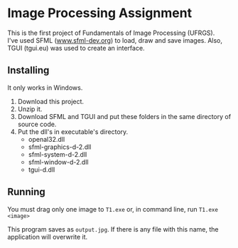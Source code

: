 # Image Processing Assignment
This is the first project of Fundamentals of Image Processing (UFRGS).  
I've used SFML (www.sfml-dev.org) to load, draw and save images. Also, TGUI (tgui.eu) was used to create an interface.


## Installing
It only works in Windows.
1. Download this project.
2. Unzip it.
3. Download SFML and TGUI and put these folders in the same directory of source code.
4. Put the dll's in executable's directory.
    * openal32.dll
    * sfml-graphics-d-2.dll
    * sfml-system-d-2.dll
    * sfml-window-d-2.dll
    * tgui-d.dll
  
## Running
You must drag only one image to `T1.exe` or, in command line, run
`T1.exe <image>`

This program saves as `output.jpg`. If there is any file with this name, the application will overwrite it.
